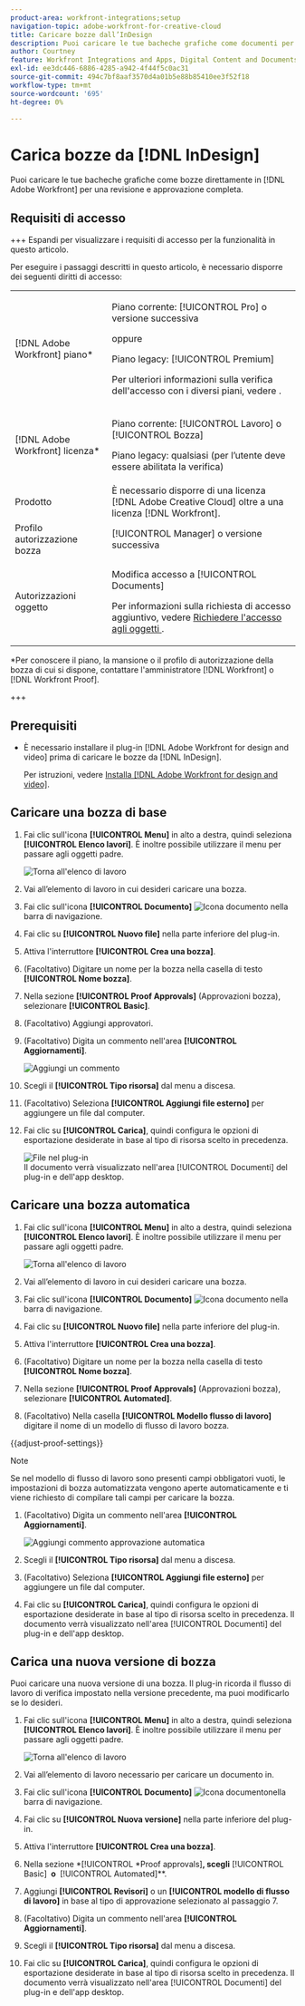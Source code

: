 ```yaml
---
product-area: workfront-integrations;setup
navigation-topic: adobe-workfront-for-creative-cloud
title: Caricare bozze dall’InDesign
description: Puoi caricare le tue bacheche grafiche come documenti per una revisione e approvazione rapida o semplicemente per archiviarle in Adobe Workfront.
author: Courtney
feature: Workfront Integrations and Apps, Digital Content and Documents
exl-id: ee3dc446-6886-4285-a942-4f44f5c0ac31
source-git-commit: 494c7bf8aaf3570d4a01b5e88b85410ee3f52f18
workflow-type: tm+mt
source-wordcount: '695'
ht-degree: 0%

---
```


# Carica bozze da [!DNL InDesign]

Puoi caricare le tue bacheche grafiche come bozze direttamente in [!DNL Adobe Workfront] per una revisione e approvazione completa.

## Requisiti di accesso

+++ Espandi per visualizzare i requisiti di accesso per la funzionalità in questo articolo.

Per eseguire i passaggi descritti in questo articolo, è necessario disporre dei seguenti diritti di accesso:

<table style="table-layout:auto"> 
 <col> 
 <col> 
 <tbody> 
 <tr> 
   <td role="rowheader">[!DNL Adobe Workfront] piano*</td> 
   <td> <p>Piano corrente: [!UICONTROL Pro] o versione successiva</p> <p>oppure</p> <p>Piano legacy: [!UICONTROL Premium]</p> <p>Per ulteriori informazioni sulla verifica dell'accesso con i diversi piani, vedere .</p> </td> 
  </tr> 
  <tr> 
   <td role="rowheader">[!DNL Adobe Workfront] licenza*</td> 
   <td> <p>Piano corrente: [!UICONTROL Lavoro] o [!UICONTROL Bozza]</p> <p>Piano legacy: qualsiasi (per l’utente deve essere abilitata la verifica)</p> </td> 
  </tr> 
  <tr> 
   <td role="rowheader">Prodotto</td> 
   <td>È necessario disporre di una licenza [!DNL Adobe Creative Cloud] oltre a una licenza [!DNL Workfront].</td> 
  </tr> 
  <tr> 
   <td role="rowheader">Profilo autorizzazione bozza </td> 
   <td>[!UICONTROL Manager] o versione successiva</td> 
  </tr> 
  <tr> 
   <td role="rowheader">Autorizzazioni oggetto</td> 
   <td> <p>Modifica accesso a [!UICONTROL Documents]</p> <p>Per informazioni sulla richiesta di accesso aggiuntivo, vedere <a href="../../workfront-basics/grant-and-request-access-to-objects/request-access.md" class="MCXref xref">Richiedere l'accesso agli oggetti </a>.</p> </td> 
  </tr> 
 </tbody> 
</table>

&#42;Per conoscere il piano, la mansione o il profilo di autorizzazione della bozza di cui si dispone, contattare l&#39;amministratore [!DNL Workfront] o [!DNL Workfront Proof].

+++

## Prerequisiti

* È necessario installare il plug-in [!DNL Adobe Workfront for design and video] prima di caricare le bozze da [!DNL InDesign].

  Per istruzioni, vedere [Installa [!DNL Adobe Workfront for design and video]](/help/quicksilver/workfront-integrations-and-apps/adobe-workfront-for-creative-cloud/wf-install-cc.md).

## Caricare una bozza di base

1. Fai clic sull&#39;icona **[!UICONTROL Menu]** in alto a destra, quindi seleziona **[!UICONTROL Elenco lavori]**. È inoltre possibile utilizzare il menu per passare agli oggetti padre.

   ![Torna all&#39;elenco di lavoro](assets/go-back-to-work-list-350x314.png)

1. Vai all’elemento di lavoro in cui desideri caricare una bozza.
1. Fai clic sull&#39;icona **[!UICONTROL Documento]** ![Icona documento](assets/documents.png) nella barra di navigazione.
1. Fai clic su **[!UICONTROL Nuovo file]** nella parte inferiore del plug-in.
1. Attiva l&#39;interruttore **[!UICONTROL Crea una bozza]**.
1. (Facoltativo) Digitare un nome per la bozza nella casella di testo **[!UICONTROL Nome bozza]**.
1. Nella sezione **[!UICONTROL Proof Approvals]** (Approvazioni bozza), selezionare **[!UICONTROL Basic]**.
1. (Facoltativo) Aggiungi approvatori.
1. (Facoltativo) Digita un commento nell&#39;area **[!UICONTROL Aggiornamenti]**.

   ![Aggiungi un commento](assets/add-comment.png)

1. Scegli il **[!UICONTROL Tipo risorsa]** dal menu a discesa.

1. (Facoltativo) Seleziona **[!UICONTROL Aggiungi file esterno]** per aggiungere un file dal computer.
1. Fai clic su **[!UICONTROL Carica]**, quindi configura le opzioni di esportazione desiderate in base al tipo di risorsa scelto in precedenza.

   ![File nel plug-in](assets/plugin-files-350x307.png)\
   Il documento verrà visualizzato nell&#39;area [!UICONTROL Documenti] del plug-in e dell&#39;app desktop.


## Caricare una bozza automatica

1. Fai clic sull&#39;icona **[!UICONTROL Menu]** in alto a destra, quindi seleziona **[!UICONTROL Elenco lavori]**. È inoltre possibile utilizzare il menu per passare agli oggetti padre.

   ![Torna all&#39;elenco di lavoro](assets/go-back-to-work-list-350x314.png)

1. Vai all’elemento di lavoro in cui desideri caricare una bozza.
1. Fai clic sull&#39;icona **[!UICONTROL Documento]** ![Icona documento](assets/documents.png) nella barra di navigazione.

1. Fai clic su **[!UICONTROL Nuovo file]** nella parte inferiore del plug-in.
1. Attiva l&#39;interruttore **[!UICONTROL Crea una bozza]**.
1. (Facoltativo) Digitare un nome per la bozza nella casella di testo **[!UICONTROL Nome bozza]**.
1. Nella sezione **[!UICONTROL Proof Approvals]** (Approvazioni bozza), selezionare **[!UICONTROL Automated]**.
1. (Facoltativo) Nella casella **[!UICONTROL Modello flusso di lavoro]** digitare il nome di un modello di flusso di lavoro bozza.

{{adjust-proof-settings}}

>[!NOTE]
>
> Se nel modello di flusso di lavoro sono presenti campi obbligatori vuoti, le impostazioni di bozza automatizzata vengono aperte automaticamente e ti viene richiesto di compilare tali campi per caricare la bozza.


1. (Facoltativo) Digita un commento nell&#39;area **[!UICONTROL Aggiornamenti]**.

   ![Aggiungi commento approvazione automatica](assets/add-comment-automated-approval.png)

1. Scegli il **[!UICONTROL Tipo risorsa]** dal menu a discesa.
1. (Facoltativo) Seleziona **[!UICONTROL Aggiungi file esterno]** per aggiungere un file dal computer.
1. Fai clic su **[!UICONTROL Carica]**, quindi configura le opzioni di esportazione desiderate in base al tipo di risorsa scelto in precedenza.
Il documento verrà visualizzato nell&#39;area [!UICONTROL Documenti] del plug-in e dell&#39;app desktop.

## Carica una nuova versione di bozza

Puoi caricare una nuova versione di una bozza. Il plug-in ricorda il flusso di lavoro di verifica impostato nella versione precedente, ma puoi modificarlo se lo desideri.

1. Fai clic sull&#39;icona **[!UICONTROL Menu]** in alto a destra, quindi seleziona **[!UICONTROL Elenco lavori]**. È inoltre possibile utilizzare il menu per passare agli oggetti padre.

   ![Torna all&#39;elenco di lavoro](assets/go-back-to-work-list-350x314.png)

1. Vai all’elemento di lavoro necessario per caricare un documento in.
1. Fai clic sull&#39;icona **[!UICONTROL Documento]** ![Icona documento](assets/documents.png)nella barra di navigazione.

1. Fai clic su **[!UICONTROL Nuova versione]** nella parte inferiore del plug-in.
1. Attiva l&#39;interruttore **[!UICONTROL Crea una bozza]**.

1. Nella sezione *[!UICONTROL *Proof approvals]&#x200B;**, scegli &#x200B;** [!UICONTROL Basic] **&#x200B; o &#x200B;** [!UICONTROL Automated]**.

1. Aggiungi **[!UICONTROL Revisori]** o un **[!UICONTROL modello di flusso di lavoro]** in base al tipo di approvazione selezionato al passaggio 7.

1. (Facoltativo) Digita un commento nell&#39;area **[!UICONTROL Aggiornamenti]**.
1. Scegli il **[!UICONTROL Tipo risorsa]** dal menu a discesa.
1. Fai clic su **[!UICONTROL Carica]**, quindi configura le opzioni di esportazione desiderate in base al tipo di risorsa scelto in precedenza.
Il documento verrà visualizzato nell&#39;area [!UICONTROL Documenti] del plug-in e dell&#39;app desktop.
